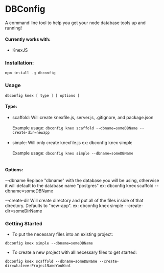 # DBConfig
A command line tool to help you get your node database tools up and running!

#### Currently works with:
 - KnexJS

### Installation:
```
npm install -g dbconfig
```

### Usage
```
dbconfig knex [ type ] [ options ]
```
#### Type:
 - scaffold: Will create knexfile.js, server.js, .gitignore, and package.json<br><br>
 Example usage: `dbconfig knex scaffold --dbname=someDBName --create-dir=newapp`<br><br>
 - simple: Will only create knexfile.js
 ex: dbconfig knex simple
 <br><br>
 Example usage: `dbconfig knex simple --dbname=someDBName`<br><br>

#### Options:
 --dbname            Replace "dbname" with the database you will be using, otherwise it will default to the database name "postgres"
 ex: dbconfig knex scaffold --dbname=someDBName

 --create-dir        Will create directory and put all of the files inside of that directory. Defaults to "new-app".
 ex: dbconfig knex simple --create-dir=someDirName

### Getting Started

- To put the necessary files into an existing project:
```
dbconfig knex simple --dbname=someDBName
```
- To create a new project with all necessary files to get started:
```
dbconfig knex scaffold --dbname=someDBName --create-dir=whateverProjectNameYouWant
```

